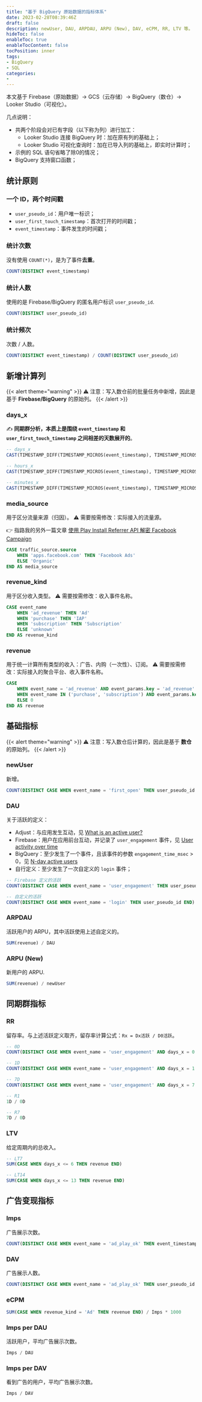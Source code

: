 ```yaml
---
title: "基于 BigQuery 原始数据的指标体系"
date: 2023-02-28T08:39:46Z
draft: false
description: newUser, DAU, ARPDAU, ARPU (New), DAV, eCPM, RR, LTV 等。
hideToc: false
enableToc: true
enableTocContent: false
tocPosition: inner
tags:
- BigQuery
- SQL
categories:
- 
---
```


本文基于 Firebase（原始数据）-> GCS（云存储）-> BigQuery（数仓）-> Looker Studio（可视化）。

几点说明：
- 共两个阶段会对已有字段（以下称为列）进行加工：
  - Looker Studio 连接 BigQuery 时：加在原有列的基础上；
  - Looker Studio 可视化查询时：加在已导入列的基础上，即实时计算时；
- 示例的 SQL 语句省略了除0的情况；
- BigQuery 支持窗口函数；

## 统计原则

### 一个 ID，两个时间戳

- `user_pseudo_id`：用户唯一标识；
- `user_first_touch_timestamp`：首次打开的时间戳；
- `event_timestamp`：事件发生的时间戳；

### 统计次数

没有使用 `COUNT(*)`，是为了事件**去重**。

```sql
COUNT(DISTINCT event_timestamp)
```

### 统计人数

使用的是 Firebase/BigQuery 的匿名用户标识 `user_pseudo_id`.

```sql
COUNT(DISTINCT user_pseudo_id)
```

### 统计频次

次数 / 人数。

```sql
COUNT(DISTINCT event_timestamp) / COUNT(DISTINCT user_pseudo_id)
```

## 新增计算列

{{< alert theme="warning" >}}
⚠ 注意：写入数仓前的批量任务中新增，因此是基于 **Firebase/BigQuery** 的原始列。
{{< /alert >}}

### days_x

✍ **同期群分析，本质上是围绕 `event_timestamp` 和 `user_first_touch_timestamp` 之间相差的天数展开的**。

```sql
-- days_x
CAST(TIMESTAMP_DIFF(TIMESTAMP_MICROS(event_timestamp), TIMESTAMP_MICROS(user_first_touch_timestamp), DAY) AS INT64) AS days_x

-- hours_x
CAST(TIMESTAMP_DIFF(TIMESTAMP_MICROS(event_timestamp), TIMESTAMP_MICROS(user_first_touch_timestamp), HOUR) AS INT64) AS hours_x

-- minutes_x
CAST(TIMESTAMP_DIFF(TIMESTAMP_MICROS(event_timestamp), TIMESTAMP_MICROS(user_first_touch_timestamp), MINUTE) AS INT64) AS minutes_x
```

### media_source

用于区分流量来源（归因）。
⚠ 需要按需修改：实际接入的流量源。

👉 指路我的另外一篇文章 <a href="https://mollywangup.com/posts/decrypt-facebook-campaigns-with-play-install-referrer-api/" target="_blank">使用 Play Install Referrer API 解密 Facebook Campaign</a>

```sql
CASE traffic_source.source
    WHEN 'apps.facebook.com' THEN 'Facebook Ads'
    ELSE 'Organic'
END AS media_source
```

### revenue_kind

用于区分收入类型。
⚠ 需要按需修改：收入事件名称。

```sql
CASE event_name
    WHEN 'ad_revenue' THEN 'Ad'
    WHEN 'purchase' THEN 'IAP'
    WHEN 'subscription' THEN 'Subscription'
    ELSE 'unknown'
END AS revenue_kind
```

### revenue

用于统一计算所有类型的收入：广告、内购（一次性）、订阅。
⚠ 需要按需修改：实际接入的聚合平台、收入事件名称。

```sql
CASE 
    WHEN event_name = 'ad_revenue' AND event_params.key = 'ad_revenue' THEN event_params.value.double_value
    WHEN event_name IN ('purchase', 'subscription') AND event_params.key = 'price' THEN event_params.value.float_value 
    ELSE 0 
END AS revenue
```

## 基础指标

{{< alert theme="warning" >}}
⚠ 注意：写入数仓后计算的，因此是基于 **数仓** 的原始列。
{{< /alert >}}

### newUser

新增。

```sql
COUNT(DISTINCT CASE WHEN event_name = 'first_open' THEN user_pseudo_id END)
```

### DAU

关于活跃的定义：

- Adjust：与应用发生互动，见 [What is an active user?](https://www.adjust.com/glossary/active-user/)
- Firebase：用户在应用前台互动，并记录了 `user_engagement` 事件，见 [User activity over time](https://support.google.com/firebase/answer/6317517?hl=en#active-users&zippy=%2Cin-this-article)
- BigQuery：至少发生了一个事件，且该事件的参数 `engagement_time_msec` > 0，见 [N-day active users](https://support.google.com/analytics/answer/9037342?hl=en#ndayactives&zippy=%2Cin-this-article)
- 自行定义：至少发生了一次自定义的 `login` 事件；

```sql
-- Firebase 定义的活跃
COUNT(DISTINCT CASE WHEN event_name = 'user_engagement' THEN user_pseudo_id END)

-- 自定义的活跃
COUNT(DISTINCT CASE WHEN event_name = 'login' THEN user_pseudo_id END)
```

### ARPDAU

活跃用户的 ARPU，其中活跃使用上述自定义的。

```sql
SUM(revenue) / DAU
```

### ARPU (New)

新用户的 ARPU.

```sql
SUM(revenue) / newUser
```

## 同期群指标

### RR

留存率。与上述活跃定义取齐，留存率计算公式：`Rx = Dx活跃 / D0活跃`。

```sql
-- 0D
COUNT(DISTINCT CASE WHEN event_name = 'user_engagement' AND days_x = 0 THEN user_pseudo_id END)

-- 1D
COUNT(DISTINCT CASE WHEN event_name = 'user_engagement' AND days_x = 1 THEN user_pseudo_id END)

-- 7D
COUNT(DISTINCT CASE WHEN event_name = 'user_engagement' AND days_x = 7 THEN user_pseudo_id END)

-- R1
1D / 0D

-- R7
7D / 0D
```

### LTV

给定周期内的总收入。

```sql
-- LT7
SUM(CASE WHEN days_x <= 6 THEN revenue END)

-- LT14
SUM(CASE WHEN days_x <= 13 THEN revenue END)
```

## 广告变现指标

### Imps

广告展示次数。

```sql
COUNT(DISTINCT CASE WHEN event_name = 'ad_play_ok' THEN event_timestamp END)
```

### DAV

广告展示人数。

```sql
COUNT(DISTINCT CASE WHEN event_name = 'ad_play_ok' THEN user_pseudo_id END)
```

### eCPM

```sql
SUM(CASE WHEN revenue_kind = 'Ad' THEN revenue END) / Imps * 1000
```

### Imps per DAU

活跃用户，平均广告展示次数。

```sql
Imps / DAU
```

### Imps per DAV

看到广告的用户，平均广告展示次数。

```sql
Imps / DAV
```